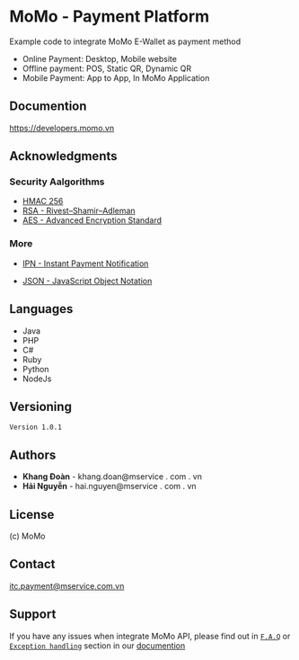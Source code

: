 # MoMo - Payment Platform

Example code to integrate MoMo E-Wallet as payment method
- Online Payment: Desktop, Mobile website
- Offline payment: POS, Static QR, Dynamic QR
- Mobile Payment: App to App, In MoMo Application  

## Documention

https://developers.momo.vn

## Acknowledgments
### Security Aalgorithms
- [HMAC 256](https://en.wikipedia.org/wiki/HMAC)
- [RSA - Rivest–Shamir–Adleman](https://en.wikipedia.org/wiki/RSA_(cryptosystem))
- [AES - Advanced Encryption Standard](https://en.wikipedia.org/wiki/Advanced_Encryption_Standard)

### More
- [IPN - Instant Payment Notification](https://developer.paypal.com/docs/classic/products/instant-payment-notification/)

- [JSON - JavaScript Object Notation](https://www.json.org/)

## Languages
- Java
- PHP
- C#
- Ruby
- Python
- NodeJs

## Versioning

```
Version 1.0.1
``` 

## Authors

* **Khang Đoàn** - khang.doan@mservice . com . vn
* **Hải Nguyễn** - hai.nguyen@mservice . com . vn


## License
(c) MoMo 

## Contact
itc.payment@mservice.com.vn

## Support
If you have any issues when integrate MoMo API, please find out in [`F.A.Q`](https://developers.momo.vn/#/docs/aio/?id=faq) or [`Exception handling`](https://developers.momo.vn/#/docs/error_code) section in our [documention](https://developers.momo.vn)





